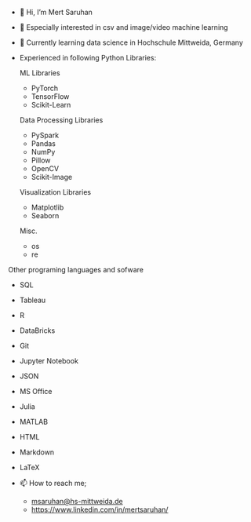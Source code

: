 - 👋 Hi, I’m Mert Saruhan
- 👀 Especially interested in csv and image/video machine learning
- 🌱 Currently learning data science in Hochschule Mittweida, Germany
- Experienced in following Python Libraries:
    
    ML Libraries        
    - PyTorch           
    - TensorFlow        
    - Scikit-Learn   
                                     
    Data Processing Libraries        
    - PySpark                         
    - Pandas                            
    - NumPy
    - Pillow
    - OpenCV 
    - Scikit-Image
    
    Visualization Libraries
    - Matplotlib                   
    - Seaborn                      
                             
    Misc.
    - os
    - re
 
 Other programing languages and sofware
   - SQL
   - Tableau 
   - R     
   - DataBricks
   - Git
   - Jupyter Notebook      
   - JSON
   - MS Office
   - Julia
   - MATLAB       
   - HTML 
   - Markdown     
   - LaTeX     
        
- 📫 How to reach me;
  - msaruhan@hs-mittweida.de
  - https://www.linkedin.com/in/mertsaruhan/

<!---
mertsaru/mertsaru is a ✨ special ✨ repository because its `README.md` (this file) appears on your GitHub profile.
You can click the Preview link to take a look at your changes.
--->
